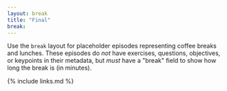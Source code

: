 ```yaml
---
layout: break
title: "Final"
break:
---
```


Use the `break` layout for placeholder episodes representing coffee breaks and lunches.
These episodes do *not* have exercises, questions, objectives, or keypoints in their metadata,
but *must* have a "break" field to show how long the break is (in minutes).

{% include links.md %}
